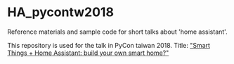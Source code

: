 # HA_pycontw2018
 Reference materials and sample code for short talks about 'home assistant'.


This repository is used for the talk in PyCon taiwan 2018. Title: ["Smart Things + Home Assistant: build your own smart home?"](https://tw.pycon.org/2018/zh-hant/events/talk/595662847891996847/)

